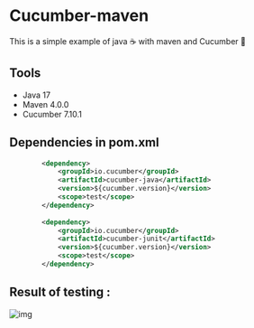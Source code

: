 # Cucumber-maven

This is a simple example of java ☕ with maven and Cucumber 🥒

## Tools

- Java 17
- Maven 4.0.0
- Cucumber 7.10.1

## Dependencies in pom.xml

```xml
        <dependency>
            <groupId>io.cucumber</groupId>
            <artifactId>cucumber-java</artifactId>
            <version>${cucumber.version}</version>
            <scope>test</scope>
        </dependency>
    
        <dependency>
            <groupId>io.cucumber</groupId>
            <artifactId>cucumber-junit</artifactId>
            <version>${cucumber.version}</version>
            <scope>test</scope>
        </dependency>
```

## Result of testing : 

![img](https://github.com/user-attachments/assets/a58deb84-01f1-4703-8cd7-9e9f7c32cc6b)

